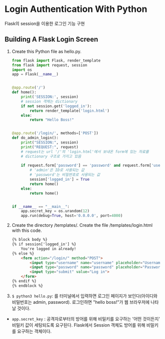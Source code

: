 # Login Authentication With Python

Flask의 session을 이용한 로그인 기능 구현

## Building A Flask Login Screen

1. Create this Python file as hello.py.

    ```python
    from flask import Flask, render_template
    from flask import request, session
    import os
    app = Flask(__name__)
    
    
    @app.route('/')
    def home():
        print('SESSION:', session)
        # session 객체는 dictionary 
        if not session.get('logged_in'):
            return render_template('login.html')
        else:
            return "Hello Boss!"
    
    
    @app.route('/login/', methods=['POST'])
    def do_admin_login():
        print("SESSION:", session)
        print("REQUEST:", request)
        # request는 url '/'의 'login.html'에서 보내온 form에 있는 자료를
        # dictionary 구조로 가지고 있음
        
        if request.form['password'] == 'password' and request.form['username'] == 'admin':
            # 'admin'은 ID로 사용되는 값
            # 'password'는 비밀번호로 사용되는 값
            session['logged_in'] = True
            return home()
        else:
            return home()
    
    
    if __name__ == "__main__":
        app.secret_key = os.urandom(12)
        app.run(debug=True, host='0.0.0.0', port=4000)
    
    ```

2. Create the directory /templates/. Create the file /templates/login.html with this code.

    ``` html
    {% block body %}
    {% if session['logged_in'] %}
        You're logged in already!
    {% else %}
        <form action="/login/" method="POST">
            <input type="username" name="username" placeholder="Username">
            <input type="password" name="password" placeholder="Password">
            <input type="submit" value="Log in">
        </form>
    {% endif %}
    {% endblock %}
    
    ```

3. `$ python3 hello.py`: 를 터미널에서 입력하면 로그인 페이지가 보인다(아이디와 비밀번호는 admin, password). 로그인하면 "hello boss!"가 웹 브라우저에 나타날 것이다.

- `app.secret_key` : 공격자로부터의 방어를 위해 비밀키를 요구하는 '어떤 것이든지' 비밀키 값이 세팅되도록 요구된다. Flask에서 Session 객체도 방어를 위해 비밀키를 요구하는 객체이다.

    